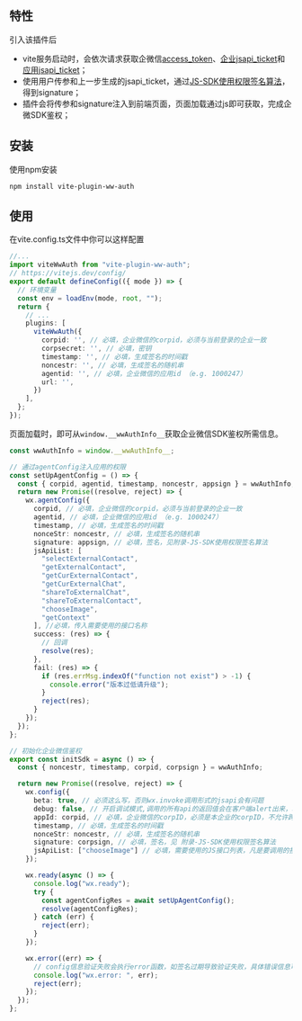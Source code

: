 ## 特性

引入该插件后
- vite服务启动时，会依次请求获取企微信[access_token](https://developer.work.weixin.qq.com/document/path/91039)、[企业jsapi_ticket](https://developer.work.weixin.qq.com/document/path/90539#%E8%8E%B7%E5%8F%96%E4%BC%81%E4%B8%9A%E7%9A%84jsapi_ticket)和[应用jsapi_ticket](https://developer.work.weixin.qq.com/document/path/90539#%E8%8E%B7%E5%8F%96%E5%BA%94%E7%94%A8%E7%9A%84jsapi-ticket)；
- 使用用户传参和上一步生成的jsapi_ticket，通过[JS-SDK使用权限签名算法](https://developer.work.weixin.qq.com/document/path/90539)，得到signature；
- 插件会将传参和signature注入到前端页面，页面加载通过js即可获取，完成企微SDK鉴权；

## 安装

使用npm安装

```shell
npm install vite-plugin-ww-auth
```

## 使用

在vite.config.ts文件中你可以这样配置

```ts
//...
import viteWwAuth from "vite-plugin-ww-auth";
// https://vitejs.dev/config/
export default defineConfig(({ mode }) => {
  // 环境变量
  const env = loadEnv(mode, root, "");
  return {
    // ...
    plugins: [
      viteWwAuth({
        corpid: '', // 必填，企业微信的corpid，必须与当前登录的企业一致
        corpsecret: '', // 必填，密钥
        timestamp: '', // 必填，生成签名的时间戳
        noncestr: '', // 必填，生成签名的随机串
        agentid: '', // 必填，企业微信的应用id （e.g. 1000247）
        url: '',
      })
    ],
  };
});
```
页面加载时，即可从`window.__wwAuthInfo__`获取企业微信SDK鉴权所需信息。

```ts
const wwAuthInfo = window.__wwAuthInfo__;

// 通过agentConfig注入应用的权限
const setUpAgentConfig = () => {
  const { corpid, agentid, timestamp, noncestr, appsign } = wwAuthInfo;
  return new Promise((resolve, reject) => {
    wx.agentConfig({
      corpid, // 必填，企业微信的corpid，必须与当前登录的企业一致
      agentid, // 必填，企业微信的应用id （e.g. 1000247）
      timestamp, // 必填，生成签名的时间戳
      nonceStr: noncestr, // 必填，生成签名的随机串
      signature: appsign, // 必填，签名，见附录-JS-SDK使用权限签名算法
      jsApiList: [
        "selectExternalContact",
        "getExternalContact",
        "getCurExternalContact",
        "getCurExternalChat",
        "shareToExternalChat",
        "shareToExternalContact",
        "chooseImage",
        "getContext"
      ], //必填，传入需要使用的接口名称
      success: (res) => {
        // 回调
        resolve(res);
      },
      fail: (res) => {
        if (res.errMsg.indexOf("function not exist") > -1) {
          console.error("版本过低请升级");
        }
        reject(res);
      }
    });
  });
};

// 初始化企业微信鉴权
export const initSdk = async () => {
  const { noncestr, timestamp, corpid, corpsign } = wwAuthInfo;

  return new Promise((resolve, reject) => {
    wx.config({
      beta: true, // 必须这么写，否则wx.invoke调用形式的jsapi会有问题
      debug: false, // 开启调试模式,调用的所有api的返回值会在客户端alert出来，若要查看传入的参数，可以在pc端打开，参数信息会通过log打出，仅在pc端时才会打印。
      appId: corpid, // 必填，企业微信的corpID，必须是本企业的corpID，不允许跨企业使用
      timestamp, // 必填，生成签名的时间戳
      nonceStr: noncestr, // 必填，生成签名的随机串
      signature: corpsign, // 必填，签名，见 附录-JS-SDK使用权限签名算法
      jsApiList: ["chooseImage"] // 必填，需要使用的JS接口列表，凡是要调用的接口都需要传进来
    });

    wx.ready(async () => {
      console.log("wx.ready");
      try {
        const agentConfigRes = await setUpAgentConfig();
        resolve(agentConfigRes);
      } catch (err) {
        reject(err);
      }
    });

    wx.error((err) => {
      // config信息验证失败会执行error函数，如签名过期导致验证失败，具体错误信息可以打开config的debug模式查看，也可以在返回的res参数中查看，对于SPA可以在这里更新签名。
      console.log("wx.error: ", err);
      reject(err);
    });
  });
};
```

